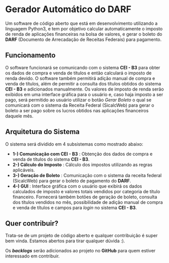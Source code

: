 # Gerador Automático do DARF

Um software de código aberto que está em desenvolvimento utilizando a linguagem Python3, e tem por objetivo calcular automaticamente o imposto de renda de aplicações financeiras na bolsa de valores, e gerar o boleto do **DARF** (Documento de Arrecadação de Receitas Federais) para pagamento.

## Funcionamento

O software funcionará se comunicando com o sistema **CEI - B3** para obter os dados de compra e venda de títulos e então calculará o imposto de renda devido. O software também permitirá adição manual de compra e venda de títulos, além de permitir a consulta dos títulos obtidos do sistema **CEI - B3** e adicionados manualmente. Os valores de imposto de renda serão exibidos em uma interface gráfica para o usuário e, caso haja imposto a ser pago, será permitido ao usuário utilizar o botão *Gerar Boleto* o qual se comunicará com o sistema da Receita Federal (SicalcWeb) para gerar o boleto a ser pago sobre os lucros obtidos nas aplicações financeiros daquele mês.


## Arquitetura do Sistema

O sistema será dividido em 4 subsistemas como mostrado abaixo:

- **1-) Comunicação com CEI - B3** : Obtenção dos dados de compra e venda de títulos do sistema **CEI - B3**.
- **2-) Cálculo do Imposto**       : Cálculo dos impostos utilizando as regras aplicáveis.
- **3-) Geração de Boleto**        : Comunicação com o sistema da receita federal (SicalcWeb) para gerar o
                                     boleto de pagamento do **DARF**.
- **4-) GUI**                      : Interface gráfica com o usuário que exibirá os dados calculados de imposto e valores totais
                                     vendidos por categoria de título financeiro. Fornecerá também botões de geração de boleto,
                                     consulta dos títulos vendidos no mês, possibilidade de adição manual de compra e venda de
                                     títulos e campos para _login_ no sistema **CEI - B3**.

## Quer contribuir?

Trata-se de um projeto de código aberto e qualquer contribuição é super bem vinda.
Estamos abertos para tirar qualquer dúvida :).

Os **_backlogs_** serão adicionados ao projeto no **GitHub** para quem estiver interessado em contribuir.
